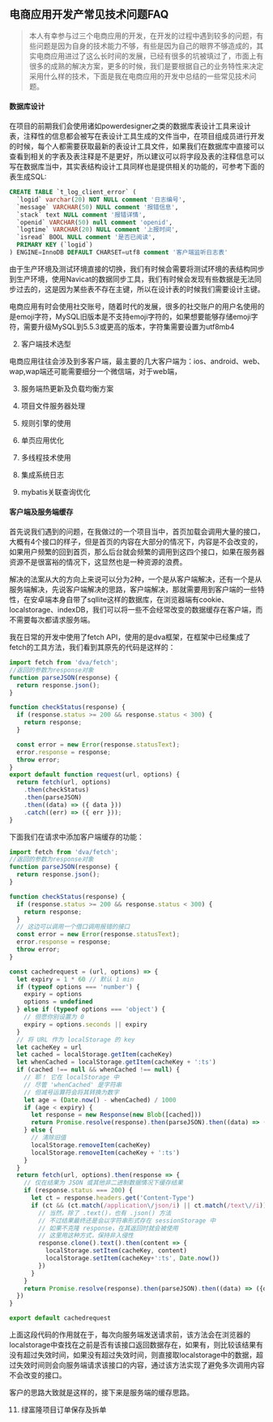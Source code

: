 ## 电商应用开发产常见技术问题FAQ

> 本人有幸参与过三个电商应用的开发，在开发的过程中遇到较多的问题，有些问题是因为自身的技术能力不够，有些是因为自己的眼界不够造成的，其实电商应用进过了这么长时间的发展，已经有很多的坑被填过了，市面上有很多的成熟的解决方案，更多的时候，我们是要根据自己的业务特性来决定采用什么样的技术，下面是我在电商应用的开发中总结的一些常见技术问题。

#### 数据库设计

在项目的前期我们会使用诸如powerdesigner之类的数据库表设计工具来设计表，注释性的信息都会被写在表设计工具生成的文件当中，在项目组成员进行开发的时候，每个人都需要获取最新的表设计工具文件，如果我们在数据库中直接可以查看到相关的字表及表注释是不是更好，所以建议可以将字段及表的注释信息可以写在数据库当中，其实表结构设计工具同样也是提供相关的功能的，可参考下面的表生成SQL:

````sql
CREATE TABLE `t_log_client_error` (
  `logid` varchar(20) NOT NULL comment '日志编号',
  `message` VARCHAR(50) NULL comment '报错信息',
  `stack` text NULL comment '报错详情',
  `openid` VARCHAR(50) null comment 'openid',
  `logtime` VARCHAR(20) NULL comment '上报时间',
  `isread` BOOL NULL comment '是否已阅读',
  PRIMARY KEY (`logid`)
) ENGINE=InnoDB DEFAULT CHARSET=utf8 comment '客户端监听日志表'
````

由于生产环境及测试环境直接的切换，我们有时候会需要将测试环境的表结构同步到生产环境，使用Navicat的数据同步工具，我们有时候会发现有些数据是无法同步过去的，这是因为某些表不存在主键，所以在设计表的时候我们需要设计主键。

电商应用有时会使用社交账号，随着时代的发展，很多的社交账户的用户名使用的是emoji字符，MySQL旧版本是不支持emoji字符的，如果想要能够存储emoji字符，需要升级MySQL到5.5.3或更高的版本，字符集需要设置为utf8mb4

2. 客户端技术选型

电商应用往往会涉及到多客户端，最主要的几大客户端为：ios、android、web、wap,wap端还可能需要细分一个微信端，对于web端，

3. 服务端热更新及负载均衡方案

4. 项目文件服务器处理

5. 规则引擎的使用

6. 单页应用优化

7. 多线程技术使用

8. 集成系统日志

9. mybatis关联查询优化

#### 客户端及服务端缓存

首先说我们遇到的问题，在我做过的一个项目当中，首页加载会调用大量的接口，大概有4个接口的样子，但是首页的内容在大部分的情况下，内容是不会改变的，如果用户频繁的回到首页，那么后台就会频繁的调用到这四个接口，如果在服务器资源不是很富裕的情况下，这显然也是一种资源的浪费。

解决的法案从大的方向上来说可以分为2种，一个是从客户端解决，还有一个是从服务端解决，先说客户端解决的思路，客户端解决，那就需要用到客户端的一些特性，在安卓端本身自带了sqllite这样的数据库，在浏览器端有cookie、localstorage、indexDB，我们可以将一些不会经常改变的数据缓存在客户端，而不需要每次都请求服务端。

我在日常的开发中使用了fetch API，使用的是dva框架，在框架中已经集成了fetch的工具方法，我们看到其原先的代码是这样的：

````javascript
import fetch from 'dva/fetch';
//返回的参数为response对象
function parseJSON(response) {
  return response.json();
}

function checkStatus(response) {
  if (response.status >= 200 && response.status < 300) {
    return response;
  }

  const error = new Error(response.statusText);
  error.response = response;
  throw error;
}
export default function request(url, options) {
  return fetch(url, options)
    .then(checkStatus)
    .then(parseJSON)
    .then((data) => ({ data }))
    .catch((err) => ({ err }));
}
````

下面我们在请求中添加客户端缓存的功能：

````javascript
import fetch from 'dva/fetch';
//返回的参数为response对象
function parseJSON(response) {
  return response.json();
}

function checkStatus(response) {
  if (response.status >= 200 && response.status < 300) {
    return response;
  }
  // 这边可以调用一个借口调用报错的接口
  const error = new Error(response.statusText);
  error.response = response;
  throw error;
}

const cachedrequest = (url, options) => {
  let expiry = 1 * 60 // 默认 1 min
  if (typeof options === 'number') {
    expiry = options
    options = undefined
  } else if (typeof options === 'object') {
    // 但愿你别设置为 0
    expiry = options.seconds || expiry
  }
  // 将 URL 作为 localStorage 的 key
  let cacheKey = url
  let cached = localStorage.getItem(cacheKey)
  let whenCached = localStorage.getItem(cacheKey + ':ts')
  if (cached !== null && whenCached !== null) {
    // 耶！ 它在 localStorage 中
    // 尽管 'whenCached' 是字符串
    // 但减号运算符会将其转换为数字
    let age = (Date.now() - whenCached) / 1000
    if (age < expiry) {
      let response = new Response(new Blob([cached]))
      return Promise.resolve(response).then(parseJSON).then((data) => ({data}))
    } else {
      // 清除旧值
      localStorage.removeItem(cacheKey)
      localStorage.removeItem(cacheKey + ':ts')
    }
  }
  return fetch(url, options).then(response => {
    // 仅在结果为 JSON 或其他非二进制数据情况下缓存结果
    if (response.status === 200) {
      let ct = response.headers.get('Content-Type')
      if (ct && (ct.match(/application\/json/i) || ct.match(/text\//i))) {
        // 当然，除了 .text()，也有 .json() 方法
        // 不过结果最终还是会以字符串形式存在 sessionStorage 中
        // 如果不克隆 response，在其返回时就会被使用
        // 这里用这种方式，保持非入侵性
        response.clone().text().then(content => {
          localStorage.setItem(cacheKey, content)
          localStorage.setItem(cacheKey+':ts', Date.now())
        })
      }
    }
    return Promise.resolve(response).then(parseJSON).then((data) => ({data}))
  })
}

export default cachedrequest
````

上面这段代码的作用就在于，每次向服务端发送请求前，该方法会在浏览器的localstorage中查找在之前是否有该接口返回数据存在，如果有，则比较该结果有没有超过失效时间，如果没有超过失效时间，则直接取localstorage中的数据，超过失效时间则会向服务端请求该接口的内容，通过该方法实现了避免多次调用内容不会改变的接口。

客户的思路大致就是这样的，接下来是服务端的缓存思路。



11. 绿富隆项目订单保存及拆单



